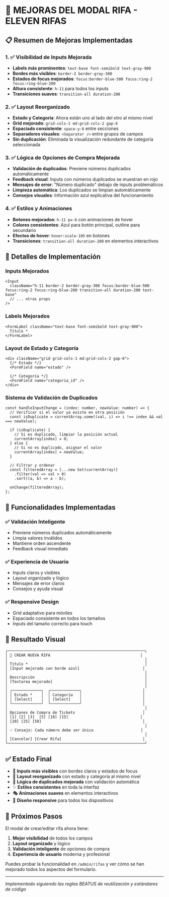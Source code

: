 # 🎯 MEJORAS DEL MODAL RIFA - ELEVEN RIFAS

## 📋 Resumen de Mejoras Implementadas

### 1. ✅ **Visibilidad de Inputs Mejorada**
- **Labels más prominentes**: `text-base font-semibold text-gray-900`
- **Bordes más visibles**: `border-2 border-gray-300`
- **Estados de focus mejorados**: `focus:border-blue-500 focus:ring-2 focus:ring-blue-200`
- **Altura consistente**: `h-11` para todos los inputs
- **Transiciones suaves**: `transition-all duration-200`

### 2. ✅ **Layout Reorganizado**
- **Estado y Categoría**: Ahora están uno al lado del otro al mismo nivel
- **Grid mejorado**: `grid-cols-1 md:grid-cols-2 gap-6`
- **Espaciado consistente**: `space-y-6` entre secciones
- **Separadores visuales**: `<Separator />` entre grupos de campos
- **Sin duplicación**: Eliminada la visualización redundante de categoría seleccionada

### 3. ✅ **Lógica de Opciones de Compra Mejorada**
- **Validación de duplicados**: Previene números duplicados automáticamente
- **Feedback visual**: Inputs con números duplicados se muestran en rojo
- **Mensajes de error**: "Número duplicado" debajo de inputs problemáticos
- **Limpieza automática**: Los duplicados se limpian automáticamente
- **Consejos visuales**: Información azul explicativa del funcionamiento

### 4. ✅ **Estilos y Animaciones**
- **Botones mejorados**: `h-11 px-6` con animaciones de hover
- **Colores consistentes**: Azul para botón principal, outline para secundario
- **Efectos de hover**: `hover:scale-105` en botones
- **Transiciones**: `transition-all duration-200` en elementos interactivos

## 🎨 Detalles de Implementación

### Inputs Mejorados
```tsx
<Input
  className="h-11 border-2 border-gray-300 focus:border-blue-500 focus:ring-2 focus:ring-blue-200 transition-all duration-200 text-base"
  // ... otras props
/>
```

### Labels Mejorados
```tsx
<FormLabel className="text-base font-semibold text-gray-900">
  Título *
</FormLabel>
```

### Layout de Estado y Categoría
```tsx
<div className="grid grid-cols-1 md:grid-cols-2 gap-6">
  {/* Estado */}
  <FormField name="estado" />
  
  {/* Categoría */}
  <FormField name="categoria_id" />
</div>
```

### Sistema de Validación de Duplicados
```tsx
const handleInputChange = (index: number, newValue: number) => {
  // Verificar si el valor ya existe en otra posición
  const isDuplicate = currentArray.some((val, i) => i !== index && val === newValue);
  
  if (isDuplicate) {
    // Si es duplicado, limpiar la posición actual
    currentArray[index] = 0;
  } else {
    // Si no es duplicado, asignar el valor
    currentArray[index] = newValue;
  }
  
  // Filtrar y ordenar
  const filteredArray = [...new Set(currentArray)]
    .filter(val => val > 0)
    .sort((a, b) => a - b);
  
  onChange(filteredArray);
};
```

## 🚀 Funcionalidades Implementadas

### ✅ **Validación Inteligente**
- Previene números duplicados automáticamente
- Limpia valores inválidos
- Mantiene orden ascendente
- Feedback visual inmediato

### ✅ **Experiencia de Usuario**
- Inputs claros y visibles
- Layout organizado y lógico
- Mensajes de error claros
- Consejos y ayuda visual

### ✅ **Responsive Design**
- Grid adaptativo para móviles
- Espaciado consistente en todos los tamaños
- Inputs del tamaño correcto para touch

## 📱 Resultado Visual

```
┌─────────────────────────────────────────────────────────────┐
│ 🎯 CREAR NUEVA RIFA                                        │
│                                                             │
│ Título *                                                    │
│ [Input mejorado con borde azul]                            │
│                                                             │
│ Descripción                                                 │
│ [Textarea mejorado]                                         │
│                                                             │
│ ┌─────────────┐  ┌─────────────┐                           │
│ │ Estado *    │  │ Categoría   │                           │
│ │ [Select]    │  │ [Select]    │                           │
│ └─────────────┘  └─────────────┘                           │
│                                                             │
│ Opciones de Compra de Tickets                              │
│ [1] [2] [3]  [5] [10] [15]                                │
│ [20] [25] [50]                                             │
│                                                             │
│ 💡 Consejo: Cada número debe ser único                     │
│                                                             │
│ [Cancelar] [Crear Rifa]                                    │
└─────────────────────────────────────────────────────────────┘
```

## ✅ Estado Final

- 🎯 **Inputs más visibles** con bordes claros y estados de focus
- 📐 **Layout reorganizado** con estado y categoría al mismo nivel
- 🔢 **Lógica de duplicados mejorada** con validación automática
- ✨ **Estilos consistentes** en toda la interfaz
- 🎭 **Animaciones suaves** en elementos interactivos
- 📱 **Diseño responsive** para todos los dispositivos

## 🎉 Próximos Pasos

El modal de crear/editar rifa ahora tiene:

1. **Mejor visibilidad** de todos los campos
2. **Layout organizado** y lógico
3. **Validación inteligente** de opciones de compra
4. **Experiencia de usuario** moderna y profesional

Puedes probar la funcionalidad en `/admin/rifas` y ver cómo se han mejorado todos los aspectos del formulario.

---
*Implementado siguiendo las reglas BEATUS de reutilización y estándares de código*
